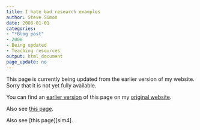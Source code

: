 ```yaml
---
title: I hate bad research examples
author: Steve Simon
date: 2008-01-01
categories:
- "*Blog post"
- 2008
- Being updated
- Teaching resources
output: html_document
page_update: no
---
```


This page is currently being updated from the earlier version of my website. Sorry that it is not yet fully available.

<!---More--->

You can find an [earlier version][sim1] of this page on my [original website][sim2].

[sim1]: http://www.pmean.com/08/BadExamples1.html
[sim2]: http://www.pmean.com/original_site.html

Also see [this page][sim3].

[sim3]: http://www.pmean.com/08a/BadExamples.html

Also see [this page][sim4].

[sim3]: http://www.pmean.com/08/BadExamples.html
